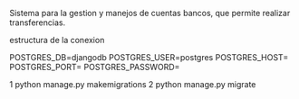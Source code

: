 Sistema para la gestion y manejos de cuentas bancos, que permite realizar 
transferencias. 

estructura de la conexion 

POSTGRES_DB=djangodb
POSTGRES_USER=postgres
POSTGRES_HOST=
POSTGRES_PORT=
POSTGRES_PASSWORD=

1 python manage.py makemigrations
2 python manage.py migrate 
